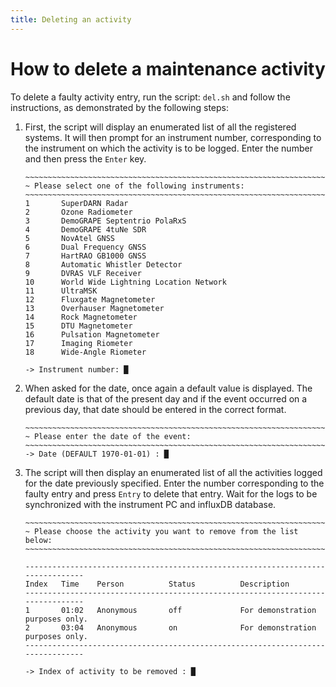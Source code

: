 ```yaml
---
title: Deleting an activity
---
```


# How to delete a maintenance activity
To delete a faulty activity entry, run the script: `del.sh` and follow the instructions, as demonstrated by the following steps:

1. First, the script will display an enumerated list of all the registered systems. It will then prompt for an instrument number, corresponding to the instrument on which the activity is to be logged. Enter the number and then press the `Enter` key.
    ```
    ~~~~~~~~~~~~~~~~~~~~~~~~~~~~~~~~~~~~~~~~~~~~~~~~~~~~~~~~~~~~~~~~~~~~~~~~~~~~~~~~
    ~ Please select one of the following instruments:
    ~~~~~~~~~~~~~~~~~~~~~~~~~~~~~~~~~~~~~~~~~~~~~~~~~~~~~~~~~~~~~~~~~~~~~~~~~~~~~~~~
    1       SuperDARN Radar
    2       Ozone Radiometer
    3       DemoGRAPE Septentrio PolaRxS
    4       DemoGRAPE 4tuNe SDR
    5       NovAtel GNSS
    6       Dual Frequency GNSS
    7       HartRAO GB1000 GNSS
    8       Automatic Whistler Detector
    9       DVRAS VLF Receiver
    10      World Wide Lightning Location Network
    11      UltraMSK
    12      Fluxgate Magnetometer
    13      Overhauser Magnetometer
    14      Rock Magnetometer
    15      DTU Magnetometer
    16      Pulsation Magnetometer
    17      Imaging Riometer
    18      Wide-Angle Riometer

    -> Instrument number: █
    ```

1. When asked for the date, once again a default value is displayed. The default date is that of the present day and if the event occurred on a previous day, that date should be entered in the correct format.
    ```
    ~~~~~~~~~~~~~~~~~~~~~~~~~~~~~~~~~~~~~~~~~~~~~~~~~~~~~~~~~~~~~~~~~~~~~~~~~~~~~~~~
    ~ Please enter the date of the event:
    ~~~~~~~~~~~~~~~~~~~~~~~~~~~~~~~~~~~~~~~~~~~~~~~~~~~~~~~~~~~~~~~~~~~~~~~~~~~~~~~~
    -> Date (DEFAULT 1970-01-01) : █
    ```

1. The script will then display an enumerated list of all the activities logged for the date previously specified. Enter the number corresponding to the faulty entry and press `Entry` to delete that entry. Wait for the logs to be synchronized with the instrument PC and influxDB database.
    ```
    ~~~~~~~~~~~~~~~~~~~~~~~~~~~~~~~~~~~~~~~~~~~~~~~~~~~~~~~~~~~~~~~~~~~~~~~~~~~~~~~~
    ~ Please choose the activity you want to remove from the list below:
    ~~~~~~~~~~~~~~~~~~~~~~~~~~~~~~~~~~~~~~~~~~~~~~~~~~~~~~~~~~~~~~~~~~~~~~~~~~~~~~~~

    --------------------------------------------------------------------------------
    Index   Time    Person          Status          Description
    --------------------------------------------------------------------------------
    1       01:02   Anonymous       off             For demonstration purposes only.
    2       03:04   Anonymous       on              For demonstration purposes only.
    --------------------------------------------------------------------------------

    -> Index of activity to be removed : █
    ```